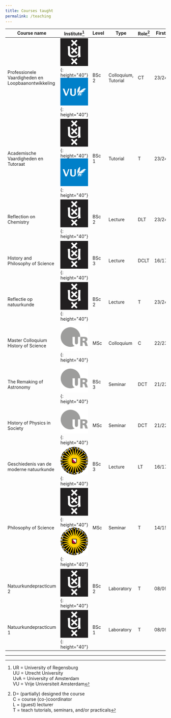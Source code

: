 ```yaml
---
title: Courses taught
permalink: /teaching
---
```


| Course name                                        | Institute[^inst] | Level | Type                 | Role[^tasks] | First | Last  |   
| -------------------------------------------------- | ---------------- | ----- | -------------------- | ------------- | ----- | ----- |
| Professionele Vaardigheden en Loopbaanontwikkeling | ![Logo of the University of Amsterdam](images/logo_UvA.jpg){: height="40"} ![Logo of VU Amsterdam](images/logo_VU.png){: height="40"}            | BSc 2    | Colloquium, Tutorial | CT            | 23/24 | 24/25 |     |
| Academische Vaardigheden en Tutoraat               | ![Logo of the University of Amsterdam](images/logo_UvA.jpg){: height="40"} ![Logo of VU Amsterdam](images/logo_VU.png){: height="40"}        | BSc 1    | Tutorial             | T             | 23/24 | 24/25 |     |
| Reflection on Chemistry                            | ![Logo of the University of Amsterdam](images/logo_UvA.jpg){: height="40"}              | BSc 2    | Lecture              | DLT           | 23/24 | 24/25 |     |
| History and Philosophy of Science                  | ![Logo of the University of Amsterdam](images/logo_UvA.jpg){: height="40"}              | BSc 3    | Lecture              | DCLT          | 16/17 | 24/25 |     |
| Reflectie op natuurkunde                           | ![Logo of the University of Amsterdam](images/logo_UvA.jpg){: height="40"}              | BSc 2    | Lecture              | T             | 23/24 |       |     |
| Master Colloquium History of Science               | ![Logo of the University of Regensburg](images/logo_Regensburg.png){: height="40"}               | MSc     | Colloquium           | C             | 22/23 |       |     |
| The Remaking of Astronomy                          | ![Logo of the University of Regensburg](images/logo_Regensburg.png){: height="40"}                | BSc 3    | Seminar              | DCT           | 21/22 |       |     |
| History of Physics in Society                      | ![Logo of the University of Regensburg](images/logo_Regensburg.png){: height="40"}                | MSc     | Seminar              | DCT           | 21/22 | 22/23 |     |
| Geschiedenis van de moderne natuurkunde            | ![Logo of the Utrecht University](images/logo_Utrecht.png){: height="40"}                | BSc 3    | Lecture              | LT            | 16/17 | 17/18 |     |
| Philosophy of Science                              | ![Logo of the University of Amsterdam](images/logo_UvA.jpg){: height="40"} ![Logo of the Utrecht University](images/logo_Utrecht.png){: height="40"}            | MSc     | Seminar              | T             | 14/15 | 15/16 |     |
| Natuurkundepracticum 2                             | ![Logo of the University of Amsterdam](images/logo_UvA.jpg){: height="40"}              | BSc 2    | Laboratory           | T             | 08/09 | 09/10 |     |
| Natuurkundepracticum 1                             | ![Logo of the University of Amsterdam](images/logo_UvA.jpg){: height="40"}              | BSc 1    | Laboratory           | T             | 08/09 |       |     |

----

[^tasks]: D= (partially) designed the course  
	C = course (co-)coordinator  
	L = (guest) lecturer  
	T = teach tutorials, seminars, and/or practicals

[^inst]: 
	UR = University of Regensburg  
	UU = Utrecht University  
	UvA = University of Amsterdam  
	VU = Vrije Universiteit Amsterdam
